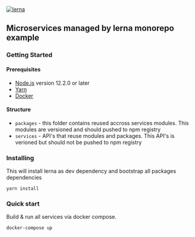 [![lerna](https://img.shields.io/badge/maintained%20with-lerna-cc00ff.svg)](https://lerna.js.org/)

## Microservices managed by lerna monorepo example

### Getting Started

#### Prerequisites

- [Node.js](https://nodejs.org/) version 12.2.0 or later
- [Yarn](https://yarnpkg.com/)
- [Docker](https://www.docker.com/) 

#### Structure

- `packages` - this folder contains reused accross services modules. This modules are versioned and should pushed to npm registry
- `services` - API's that reuse modules and packages. This API's is verioned but should not be pushed to npm registry

### Installing

This will install lerna as dev dependency and bootstrap all packages dependencies

```
yarn install
```

### Quick start

Build & run all services via docker compose.

```
docker-compose up
```